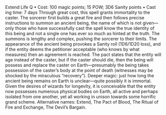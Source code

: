 Extend Life Q
• Cost:  100 magic points; 15 POW; 3D6 Sanity points
•
 Cast
ing time: 7 days
Through great cost, this spell grants immortality to the
caster. The sorcerer first builds a great fire and then follows
precise instructions to summon an ancient being, the name
of which is not given—only those who have successfully
cast the spell know the true identity of this being and not
a single one has ever so much as hinted at the truth.
The summons is lengthy and complex, pushing the
sorcerer to their limits. The appearance of the ancient
being provokes a Sanity roll (1D6/1D20 loss), and if
the entity deems the petitioner acceptable (who knows
by what measures) then an agreement is reached. The
pact states that the entity will age instead of the caster,
but if the caster should die, then the being will possess
and replace the caster on Earth—presumably the being
takes possession of the caster’s body at the point of death
(witnesses may be shocked by the miraculous “recovery”).
Deeper magic: just how long the ancient being remains on
Earth is unclear—quite possibly it is immortal. Given the
desires of wizards for longevity, it is conceivable that the entity now possesses numerous physical bodies on Earth,
all active and perhaps isolated from one another, yet all
working in unison towards some horrific grand scheme.
Alternative names: Extend, The Pact of Blood, The Ritual
of Fire and Exchange, The Devil’s Bargain.
